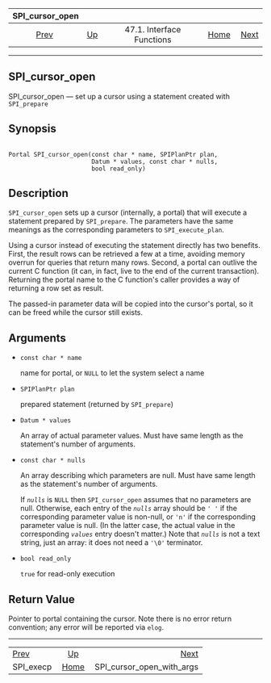 <!--?xml version="1.0" encoding="UTF-8" standalone="no"?-->

|            SPI\_cursor\_open            |                                                      |                           |                                                       |                                                                         |
| :-------------------------------------: | :--------------------------------------------------- | :-----------------------: | ----------------------------------------------------: | ----------------------------------------------------------------------: |
| [Prev](spi-spi-execp.html "SPI_execp")  | [Up](spi-interface.html "47.1. Interface Functions") | 47.1. Interface Functions | [Home](index.html "PostgreSQL 17devel Documentation") |  [Next](spi-spi-cursor-open-with-args.html "SPI_cursor_open_with_args") |

***

## SPI\_cursor\_open

SPI\_cursor\_open — set up a cursor using a statement created with `SPI_prepare`

## Synopsis

```

Portal SPI_cursor_open(const char * name, SPIPlanPtr plan,
                       Datum * values, const char * nulls,
                       bool read_only)
```

## Description

`SPI_cursor_open` sets up a cursor (internally, a portal) that will execute a statement prepared by `SPI_prepare`. The parameters have the same meanings as the corresponding parameters to `SPI_execute_plan`.

Using a cursor instead of executing the statement directly has two benefits. First, the result rows can be retrieved a few at a time, avoiding memory overrun for queries that return many rows. Second, a portal can outlive the current C function (it can, in fact, live to the end of the current transaction). Returning the portal name to the C function's caller provides a way of returning a row set as result.

The passed-in parameter data will be copied into the cursor's portal, so it can be freed while the cursor still exists.

## Arguments

* `const char * name`

    name for portal, or `NULL` to let the system select a name

* `SPIPlanPtr plan`

    prepared statement (returned by `SPI_prepare`)

* `Datum * values`

    An array of actual parameter values. Must have same length as the statement's number of arguments.

* `const char * nulls`

    An array describing which parameters are null. Must have same length as the statement's number of arguments.

    If *`nulls`* is `NULL` then `SPI_cursor_open` assumes that no parameters are null. Otherwise, each entry of the *`nulls`* array should be `' '` if the corresponding parameter value is non-null, or `'n'` if the corresponding parameter value is null. (In the latter case, the actual value in the corresponding *`values`* entry doesn't matter.) Note that *`nulls`* is not a text string, just an array: it does not need a `'\0'` terminator.

* `bool read_only`

    `true` for read-only execution

## Return Value

Pointer to portal containing the cursor. Note there is no error return convention; any error will be reported via `elog`.

***

|                                         |                                                       |                                                                         |
| :-------------------------------------- | :---------------------------------------------------: | ----------------------------------------------------------------------: |
| [Prev](spi-spi-execp.html "SPI_execp")  |  [Up](spi-interface.html "47.1. Interface Functions") |  [Next](spi-spi-cursor-open-with-args.html "SPI_cursor_open_with_args") |
| SPI\_execp                              | [Home](index.html "PostgreSQL 17devel Documentation") |                                           SPI\_cursor\_open\_with\_args |
